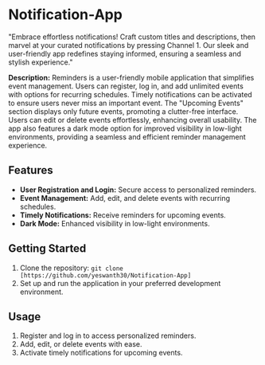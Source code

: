 # Notification-App
"Embrace effortless notifications! Craft custom titles and descriptions, then marvel at your curated notifications by pressing Channel 1. Our sleek and user-friendly app redefines staying informed, ensuring a seamless and stylish experience."

**Description:**
Reminders is a user-friendly mobile application that simplifies event management. Users can register, log in, and add unlimited events with options for recurring schedules. Timely notifications can be activated to ensure users never miss an important event. The "Upcoming Events" section displays only future events, promoting a clutter-free interface. Users can edit or delete events effortlessly, enhancing overall usability. The app also features a dark mode option for improved visibility in low-light environments, providing a seamless and efficient reminder management experience.

## Features

- **User Registration and Login:** Secure access to personalized reminders.
- **Event Management:** Add, edit, and delete events with recurring schedules.
- **Timely Notifications:** Receive reminders for upcoming events.
- **Dark Mode:** Enhanced visibility in low-light environments.

## Getting Started

1. Clone the repository: `git clone [https://github.com/yeswanth30/Notification-App]`
2. Set up and run the application in your preferred development environment.

## Usage

1. Register and log in to access personalized reminders.
2. Add, edit, or delete events with ease.
3. Activate timely notifications for upcoming events.
